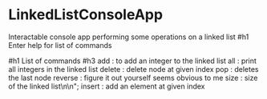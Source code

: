 # LinkedListConsoleApp
Interactable console app performing some operations on a linked list
#h1
Enter help for list of commands

#h1
List of commands
#h3
add : to add an integer to the linked list
all : print all integers in the linked list
delete : delete node at given index
pop : deletes the last node
reverse : figure it out yourself seems obvious to me
size : size of the linked list\n\n";
insert : add an element at given index
